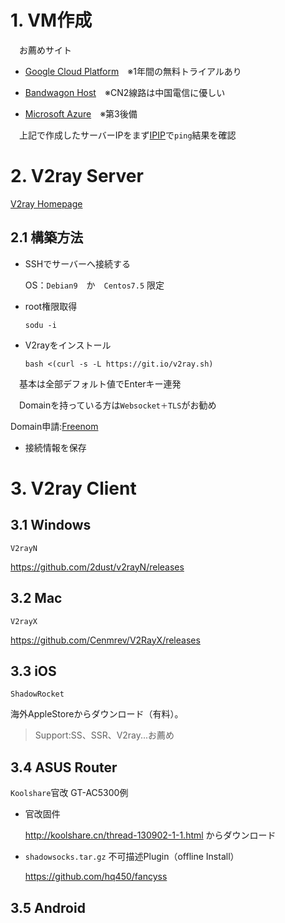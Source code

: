# 1. VM作成
　お薦めサイト
- [Google Cloud Platform](https://cloud.google.com/free/?hl=ja)　※1年間の無料トライアルあり

- [Bandwagon Host](https://bwh88.net/clientarea.php)　※CN2線路は中国電信に優しい

- [Microsoft Azure](https://azure.microsoft.com)　※第3後備

　上記で作成したサーバーIPをまず[IPIP](https://tools.ipip.net/ping.php)で`ping`結果を確認

# 2. V2ray Server
[V2ray Homepage](https://www.v2ray.com/)

## 2.1 構築方法
- SSHでサーバーへ接続する

  OS：`Debian9`　か　`Centos7.5` 限定

- root権限取得

  `sodu -i`

- V2rayをインストール

  `bash <(curl -s -L https://git.io/v2ray.sh)`

　基本は全部デフォルト値でEnterキー連発

　Domainを持っている方は`Websocket＋TLS`がお勧め
  
  Domain申請:[Freenom](https://www.freenom.com)

- 接続情報を保存


# 3. V2ray Client #
## 3.1 Windows ##
`V2rayN`

https://github.com/2dust/v2rayN/releases

## 3.2 Mac ##
`V2rayX`

https://github.com/Cenmrev/V2RayX/releases

## 3.3 iOS ##
`ShadowRocket`

海外AppleStoreからダウンロード（有料）。
>Support:SS、SSR、V2ray...お薦め

## 3.4 ASUS Router ##
`Koolshare`官改 GT-AC5300例

- 官改固件

  http://koolshare.cn/thread-130902-1-1.html
  からダウンロード

- `shadowsocks.tar.gz` 不可描述Plugin（offline Install）

  https://github.com/hq450/fancyss


## 3.5 Android ##




